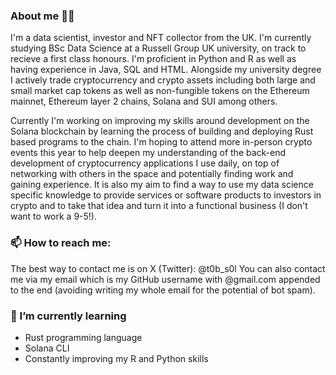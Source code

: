 ### About me 👋🏻

I'm a data scientist, investor and NFT collector from the UK. I'm currently studying BSc Data Science at a Russell Group UK university, on track to recieve a first class honours. I'm proficient in Python and R as well as having experience in Java, SQL and HTML. Alongside my university degree I actively trade cryptocurrency and crypto assets including both large and small market cap tokens as well as non-fungible tokens on the Ethereum mainnet, Ethereum layer 2 chains, Solana and SUI among others.

Currently I'm working on improving my skills around development on the Solana blockchain by learning the process of building and deploying Rust based programs to the chain. I'm hoping to attend more in-person crypto events this year to help deepen my understanding of the back-end development of cryptocurrency applications I use daily, on top of networking with others in the space and potentially finding work and gaining experience. It is also my aim to find a way to use my data science specific knowledge to provide services or software products to investors in crypto and to take that idea and turn it into a functional business (I don't want to work a 9-5!).

### 📫 How to reach me:

The best way to contact me is on X (Twitter): @t0b_s0l
You can also contact me via my email which is my GitHub username with @gmail.com appended to the end (avoiding writing my whole email for the potential of bot spam).

### 🌱 I’m currently learning
- Rust programming language
- Solana CLI
- Constantly improving my R and Python skills

<!--
**TobInWeb3/TobInWeb3** is a ✨ _special_ ✨ repository because its `README.md` (this file) appears on your GitHub profile.

Here are some ideas to get you started:

- 🔭 I’m currently working on ...
- 🌱 I’m currently learning ...
- 👯 I’m looking to collaborate on ...
- 🤔 I’m looking for help with ...
- 💬 Ask me about ...
- 📫 How to reach me: ...
- 😄 Pronouns: ...
- ⚡ Fun fact: ...
-->
